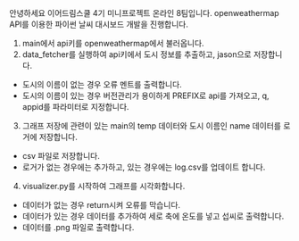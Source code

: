 
안녕하세요 이어드림스쿨 4기 미니프로젝트 온라인 8팀입니다.
openweathermap API를 이용한 파이썬 날씨 대시보드 개발을 진행합니다.

1. main에서 api키를 openweathermap에서 불러옵니다.
2. data_fetcher를 실행하여 api키에서 도시 정보를 추출하고, jason으로 저장합니다.
- 도시의 이름이 없는 경우 오류 멘트를 출력합니다.
- 도시의 이름이 있는 경우 버전관리가 용이하게 PREFIX로 api를 가져오고, q, appid를 파라미터로 지정합니다.

3. 그래프 저장에 관련이 있는 main의 temp 데이터와 도시 이름인 name 데이터를 로거에 저장합니다.
- csv 파일로 저장합니다.
- 로거가 없는 경우에는 추가하고, 있는 경우에는 log.csv를 업데이트 합니다.
  
4. visualizer.py를 시작하여 그래프를 시각화합니다.
- 데이터가 없는 경우 return시켜 오류를 막습니다.
- 데이터가 있는 경우 데이터를 추가하여 세로 축에 온도를 넣고 섭씨로 출력합니다.
- 데이터를 .png 파일로 출력합니다.
